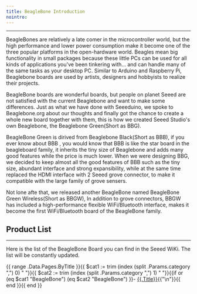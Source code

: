 ```yaml
---
title: BeagleBone Introduction
nointro:
---
```


---
BeagleBones are relatively a late comer in the microcontroller world, but the high performance and lower power consumption make it become one of the three popular platforms in the open-hardware world. Beagles mean big functionality in small packages because these little PCs can be used for all kinds of applications you've been tinkering with... and can handle many of the same tasks as your desktop PC. Similar to Arduino and Raspberry Pi, Beaglebone boards are used by artists, designers and hobbyists to realize their projects.

BeagleBone boards are wonderful boards, but people on planet Seeed are not satisfied with the current Beaglebone and want to make some differences. Just as what we have done with Seeeduino, we spoke to Beaglebone.org about our thoughts and finally got the chance to create a whole new board together with them, this is how we created Seeed Studio's own Beaglebone, the Beaglebone Green(Short as BBG).

BeagleBone Green is dirived from Beaglebone Black(Short as BBB), if you ever know about BBB , you would know that BBB is like the star board in the beagleboard family, it inherits the tiny size of Beaglebone and adds many good features while the price is much lower. When we were designing BBG, we decided to keep almost all the good features of BBB such as the tiny size, abundant interface and strong expansibility, while at the same time replaced the HDMI interface with 2 Seeed grove connector, to make it compatible with the large family of grove sensers.

Not lone afte that, we released another BeagleBone named BeagleBone Green Wireless(Short as BBGW), In addition to grove connectors, BBGW has included a high-performance flexible WiFi/Bluetooth interface, makes it become the first WiFi/Bluetooth board of the BeagleBone family.


## Product  List
---
Here is the list of the BeagleBone Board you can find in the Seeed WiKi. The list will be constantly updated.

{{ range .Data.Pages.ByTitle }}{{ $cat1 := trim (index (split .Params.category ",") 0) " "}}{{ $cat2 := trim (index (split .Params.category ",") 1) " "}}{{if or (eq $cat1 "BeagleBone") (eq $cat2 "BeagleBone") }}- [{{.Title}}](/{{.File.BaseFileName}}/){{"\n"}}{{ end }}{{ end }}
